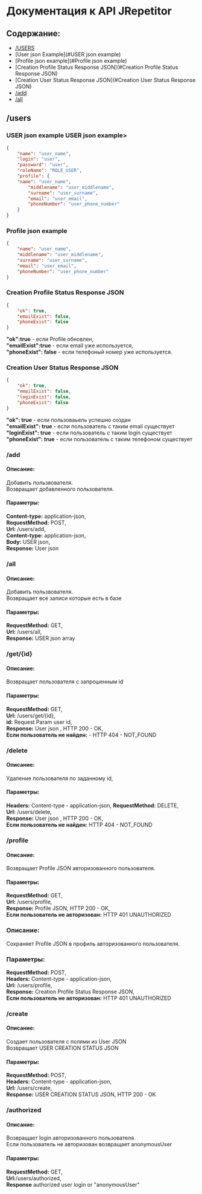 # Документация к API JRepetitor 

## Содержание:
 
* [/USERS](#authorized)
* [User json Example](#USER json example)
* [Profile json example](#Profile json example)
* [Creation Profile Status Response JSON](#Creation Profile Status Response JSON)
* [Creation User Status Response JSON](#Creation User Status Response JSON)
* [/add](#/add)
* [/all](#/all)    
## /users ##

### USER json example <a name="">USER json example></a> ###
```json
{
    "name": "user_name",
    "login": "user",
    "password": "user",
    "roleName": "ROLE_USER",
    "profile": {
	"name": "user_name",
        "middlename": "user_middlename",
        "surname": "user_surname",
        "email": "user_email",
        "phoneNumber": "user_phone_number"
    }
}
```

### Profile json example <a name="Profile json example"></a> ###
```json
{
    "name": "user_name",
    "middlename": "user_middlename",
    "surname": "user_surname",
    "email": "user_email",
    "phoneNumber": "user_phone_number"
}
```

### Creation Profile Status Response JSON <a name="Creation Profile Status Response JSON"></a> ###
````json
{
    "ok": true,
    "emailExist": false,
    "phoneExist": false
}
````
**"ok":true** - если Profile обновлен,  
**"emailExist":true** - если email уже используется,  
**"phoneExist": false** - если телефоный номер уже используется.

### Creation User Status Response JSON <a name="Creation User Status Response JSON"></a> ###

```json
{
    "ok": true,
    "emailExist": false,
    "loginExist": false,
    "phoneExist": false
}
```
**"ok": true** - если пользоваьель успешно создан  
**"emailExist": true** - если пользователь с таким email существует  
**"loginExist": true** - если пользователь с таким login существует  
**"phoneExist": true** - если пользователь с таким телефоном существует  

### /add <a name="/add"></a> ###
#### Описание:
Добавить пользвователя.    
Возвращает добавленного пользователя.
#### Параметры:  
**Content-type:** application-json,  
**RequestMethod:** POST,  
**Url:** /users/add,   
**Content-type:** application-json,  
**Body:** USER json,  
**Response:** User json  

### /all <a name="/all"></a> ### 
#### Описание:
Добавить пользвователя.  
Возвращает все записи которые есть в базе    
#### Параметры: 
**RequestMethod:** GET,  
**Url:** /users/all,  
**Response:** USER json array  

### /get/{id}
#### Описание:
Возвращает пользователя c запрошенным id  
#### Параметры:
**RequestMethod:**  GET,  
**Url:**  /users/get/{id},    
**id:**  Request Param user id,  
**Response:**  User json , HTTP 200 - OK,    
**Если пользователь не найден:** - HTTP 404 - NOT_FOUND 

### /delete
#### Описание:
Удаление пользователя по заданному id,  
#### Параметры:
**Headers:** Content-type - application-json, 
**RequestMethod:** DELETE,  
**Url:** /users/delete,  
**Response:**  User json , HTTP 200 - OK,  
**Если пользователь не найден:**  HTTP 404 - NOT_FOUND  

### /profile  
#### Описание:
Возвращает Profile JSON авторизованного пользователя.  
#### Параметры:
**RequestMethod:** GET,   
**Url:** /users/profile,  
**Response:** Profile JSON, HTTP 200 - OK,  
**Если пользователь не авторизован:** HTTP 401 UNAUTHORIZED
### Описание:
Сохраняет Profile JSON в профиль авторизованного пользователя.  
### Параметры:
**RequestMethod:** POST,  
**Headers:** Content-type - application-json,  
**Url:** /users/profile,  
**Response:** Creation Profile Status Response JSON,  
**Если пользователь не авторизован:** HTTP 401 UNAUTHORIZED  

### /create
#### Описание:
Создает пользователя с полями из User JSON  
Возвращает USER CREATION STATUS JSON
#### Параметры:
**RequestMethod:** POST,  
**Headers:** Content-type - application-json,  
**Url:** /users/create,  
**Response:** USER CREATION STATUS JSON, HTTP 200 - OK


### /authorized <a name="authorized"></a> ### 
#### Описание:
Возвращает login авторизованного пользователя.  
Если пользователь не авторизован возвращает anonymousUser
#### Параметры:
**RequestMethod:** GET,  
**Url:**/users/authorized,   
**Response** authorized user login or "anonymousUser"

  
   
    
   